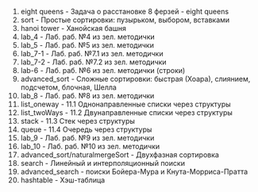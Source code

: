 1. eight queens - Задача о расстановке 8 ферзей - eight queens
2. sort - Простые сортировки: пузырьком, выбором, вставками
3. hanoi tower - Ханойская башня
4. lab_4 - Лаб. раб. №4 из зел. методички 
5. lab_5 - Лаб. раб. №5 из зел. методички 
6. lab_7-1 - Лаб. раб. №7.1 из зел. методички 
7. lab_7-2 - Лаб. раб. №7.2 из зел. методички 
8. lab-6 - Лаб. раб. №6 из зел. методички (строки)
9. advanced_sort - Сложные сортировки: быстрая (Хоара), слиянием, подсчетом, блочная, Шелла
10. lab_8 - Лаб. раб. №8 из зел. методички
11. list_oneway - 11.1 Однонаправленные списки через структуры
12. list_twoWays - 11.2 Двунаправленные списки через структуры
13. stack - 11.3 Стек через структуры
14. queue - 11.4 Очередь через структуры
15. lab_9 - Лаб. раб. №9 из зел. методички
16. lab_10 - Лаб. раб. №10 из зел. методички
17. advanced_sort/naturalmergeSort - Двухфазная сортировка
18. search - Линейный и интерполяционный поиски 
19. advanced_search - поиски Бойера-Мура и Кнута-Морриса-Пратта
20. hashtable - Хэш-таблица
